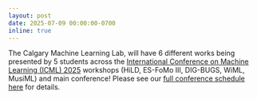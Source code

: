```yaml
---
layout: post
date: 2025-07-09 00:00:00-0700
inline: true
---
```


The Calgary Machine Learning Lab, will have 6 different works being presented by 5 students across the <a href="https://icml.cc/Conferences/2025">International Conference on Machine Learning (ICML) 2025</a> workshops (HiLD, ES-FoMo III, DIG-BUGS, WiML, MusiML) and main conference! Please see our [full conference schedule here](/assets/pdf/cml_icml_2025.pdf) for details.
